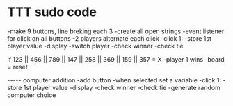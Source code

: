 # TTT sudo code

-make 9 buttons, line breking each 3
-create all open strings
-event listener for click on all buttons
-2 players alternate each click
-click 1:
    -store 1st player value
    -display
    -switch player
    -check winner
    -check tie

if 123 || 456 || 789 || 147 || 258 || 369 || 159 || 357 = X
    -player 1 wins
    -board = reset

----- computer addition
-add button 
-when selected set a variable 
-click 1:
    -store 1st player value
    -display
    -check winner
    -check tie
    -generate random computer choice
    